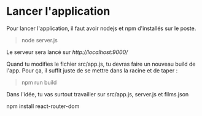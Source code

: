 # Lancer l'application

Pour lancer l'application, il faut avoir nodejs et npm d'installés sur le poste.

>node server.js

Le serveur sera lancé sur *http://localhost:9000/*


Quand tu modifies le fichier src/app.js, tu devras faire un nouveau build de l'app.
Pour ça, il suffit juste de se mettre dans la racine et de taper : 

>npm run build

Dans l'idée, tu vas surtout travailler sur src/app.js, server.js et films.json

npm install react-router-dom
